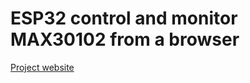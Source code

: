 # ESP32 control and monitor MAX30102 from a browser

[Project website](https://baetis-ma.github.io/proj2/index.html)

